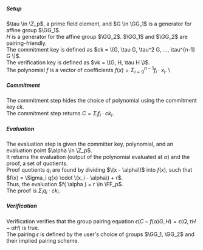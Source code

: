 ##### Setup
 
$\tau \in \Z_p$, a prime field element, and $G \in \GG_1$ is a generator for affine group $\GG_1$. \
$H$ is a generator for the affine group $\GG_2$. $\GG_1$ and $\GG_2$ are pairing-friendly. \
The commitment key is defined as $ck = \(G, \tau G, \tau^2 G, ..., \tau^{n-1} G \)$. \
The verification key is defined as $vk = \(G, H, \tau H \)$. \
The polynomial $f$ is a vector of coefficients $f(x) = \Sigma_{i=0}^{n-1} f_i \cdot x_i$. \

##### Commitment
The commitment step hides the choice of polynomial using the commitment key $ck$. \
The commitment step returns $C = \Sigma_i f_i \cdot ck_i$.

##### Evaluation

The evaluation step is given the committer key, polynomial, and an evaluation point $\alpha \in \Z_p$. \
It returns the evaluation (output of the polynomial evaluated at $\alpha$) and the proof, a set of quotients. \
Proof quotients $q_i$ are found by dividing $\(x - \alpha\)$ into $f(x)$, such that $f(x) = \Sigma_i q(x) \cdot \(x_i - \alpha\) + r$. \
Thus, the evaluation $f( \alpha ) = r \in \FF_p$. \
The proof is $\Sigma_i q_i \cdot ck_i$.

##### Verification

Verification verifies that the group pairing equation $\epsilon(C - f(\alpha)G, H) = \epsilon(Q, \tau H - \alpha H)$ is true. \
The pairing $\epsilon$ is defined by the user's choice of groups $\GG_1, \GG_2$ and their implied pairing scheme. 